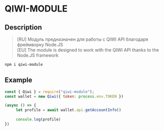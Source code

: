 # QIWI-MODULE

## Description

>[RU] Модуль предназначен для работы с QIWI API благодаря фреймворку Node.JS</br>
>[EU] The module is designed to work with the QIWI API thanks to the Node.JS framework

```bash
npm i qiwi-module
```

## Example

```js
const { Qiwi } = require("qiwi-module");
const wallet = new Qiwi({ token: process.env.TOKEN })

(async () => {
     let profile = await wallet.api.getAccountInfo()
    
     console.log(profile)
})
```
